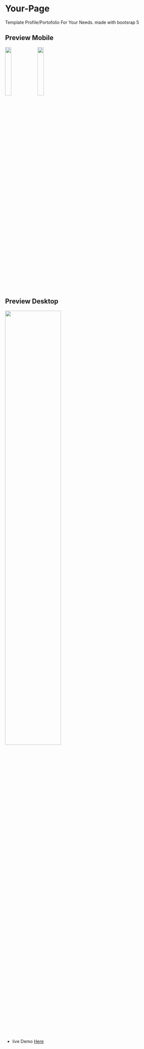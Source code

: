 # Your-Page
Template Profile/Portofolio For Your Needs. made with bootsrap 5
## Preview Mobile
<img src="https://user-images.githubusercontent.com/58212770/173492488-2e8bc5c2-6c86-48e7-97ba-633c05a2ebd2.jpeg" width="20%"> <img src="https://user-images.githubusercontent.com/58212770/173492428-73607637-d9f4-4b3c-b4d7-5bf9d138d1c7.jpeg" width="20%">
## Preview Desktop 
<img src="https://user-images.githubusercontent.com/58212770/173492387-1a43e29d-67f8-4ef8-aadc-aa7ff2b35cf5.png" width="60%">

* live Demo <a href="https://rezzaapr.my.id">Here</a>
